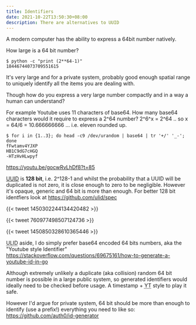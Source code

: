 ```yaml
---
title: Identifiers
date: 2021-10-22T13:50:30+08:00
description: There are alternatives to UUID
---
```


A modern computer has the ability to express a 64bit number natively.

How large is a 64 bit number?

	$ python -c "print (2**64-1)"
	18446744073709551615

It's very large and for a private system, probably good enough spatial
range to uniquely identify all the items you are dealing with.

Though how do you express a very large number compactly and in a way a
human can understand?

For example Youtube uses 11 characters of base64. How many base64 characters
would it require to express a 2^64 number? 2^6^x = 2^64 .. so x = 64/6 =
10.666666666 ... i.e. eleven rounded up.

	$ for i in {1..3}; do head -c9 /dev/urandom | base64 | tr '+/' '_-'; done
	fFwtamv4YJXP
	HB1C9dG7cHGQ
	-HTzHvHLwpyf

https://youtu.be/gocwRvLhDf8?t=85

[UUID](https://en.wikipedia.org/wiki/Universally_unique_identifier) is **128
bit**, i.e. 2^128-1 and whilst the probability that a UUID will be duplicated
is not zero, it is close enough to zero to be negligible. However it's opaque,
generic and 64 bit is more than enough. For better 128 bit identfiers look at
https://github.com/ulid/spec

{{< tweet 1450302244134420482 >}}

{{< tweet 760977498507124736 >}}

{{< tweet 1450850328610365446 >}}

<abbr title="Universally Unique Lexicographically Sortable
Identifier">ULID</abbr> aside, I do simply prefer base64 encoded 64 bits
numbers, aka the "Youtube style Identifier"
https://stackoverflow.com/questions/69675161/how-to-generate-a-youtube-id-in-go

Although extremely unlikely a duplicate (aka collision) random 64 bit number is
possible in a large public system, so generated identifiers would ideally need
to be checked before usage. A timestamp + <abbr title="Youtube">YT</abbr> style
to play it safe.

However I'd argue for private system, 64 bit should be more than enough to
identify (use a prefix!) everything you need to like so:
https://github.com/auth0/id-generator
